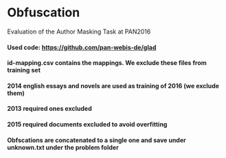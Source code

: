 # Obfuscation
Evaluation of the Author Masking Task at PAN2016

#### Used code: https://github.com/pan-webis-de/glad

#### id-mapping.csv contains the mappings. We exclude these files from training set
#### 2014 english essays and novels are used as training of 2016 (we exclude them)
#### 2013 required ones excluded
#### 2015 required documents excluded to avoid overfitting
#### Obfscations are concatenated to a single one and save under unknown.txt under the problem folder
